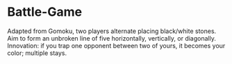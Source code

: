 # Battle-Game
Adapted from Gomoku, two players alternate placing black/white stones. Aim to form an unbroken line of five horizontally, vertically, or diagonally. Innovation: if you trap one opponent between two of yours, it becomes your color; multiple stays.

